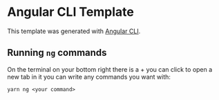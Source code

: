 # Angular CLI Template

This template was generated with [Angular CLI](https://github.com/angular/angular-cli).

## Running `ng` commands

On the terminal on your bottom right there is a + you can click to open a new tab in it you can write any commands you want with:

```
yarn ng <your command>
```
